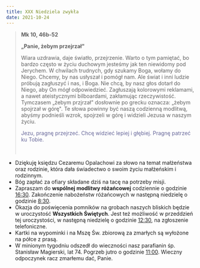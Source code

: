 ```yaml
---
title: XXX Niedziela zwykła
date: 2021-10-24
---
```


> **Mk 10, 46b-52**
>
> **„Panie, żebym przejrzał"**
>
> Wiara uzdrawia, daje światło, przejrzenie. Warto o tym pamiętać, bo bardzo często w życiu duchowym jesteśmy jak ten niewidomy pod Jerychem. W chwilach trudnych, gdy szukamy Boga, wołamy do Niego. Chcemy, by nas usłyszał i pomógł nam. Ale świat i inni ludzie próbują zagłuszyć i nas, i Boga. Nie chcą, by nasz głos dotarł do Niego, aby On mógł odpowiedzieć. Zagłuszają kolorowymi reklamami, a nawet ateistycznymi bilboardami, zakłamując rzeczywistość. Tymczasem „żebym przjrzał" dosłownie po grecku oznacza: „żebym spojrzał w górę". Te słowa powinny być naszą codzienną modlitwą, abyśmy podnieśli wzrok, spojrzeli w górę i widzieli Jezusa w naszym życiu.
>
> <span style="color: #666699;"> Jezu, pragnę przejrzeć. Chcę widzieć lepiej i głębiej. Pragnę patrzeć ku Tobie. </span>
>
> &nbsp;

- Dziękuję księdzu Cezaremu Opalachowi za słowo na temat małżeństwa oraz rodzinie, która dała świadectwo o swoim życiu małżeńskim i rodzinnym.
- Bóg zapłać za ofiary składane dziś na tacę na potrzeby misji.
- Zapraszam do **wspólnej modlitwy różańcowej** codziennie o godzinie <u>16:30</u>. Zakończenie nabożeństw różańcowych w następną niedzielę o godzinie <u>8:30</u>.
- Okazja do poświęcenia pomników na grobach naszych bliskich będzie w uroczystość **Wszystkich Świętych**. Jest też możliwość w przeddzień tej uroczystości, w następną niedzielę o godzinie <u>12:30</u>, na zgłoszenie telefoniczne.
- Kartki na wypominki i na Mszę Św. zbiorową za zmarłych są wyłożone na półce z prasą.
- W minionym tygodniu odszedł do wieczności nasz parafianin śp. Stanisław Magierski, lat 74. Pogrzeb jutro o godzinie <u>11:00</u>. Wieczny odpoczynek racz zmarłemu dać, Panie.
